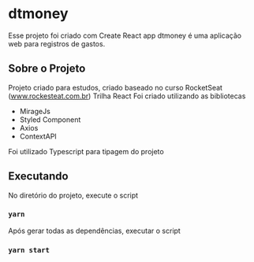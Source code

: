 # dtmoney 

Esse projeto foi criado com Create React app
dtmoney é uma aplicação web para registros de gastos.


## Sobre o Projeto
Projeto criado para estudos, criado baseado no curso RocketSeat (www.rockesteat.com.br) Trilha React
Foi criado utilizando as bibliotecas

* MirageJs
* Styled Component
* Axios
* ContextAPI
 

Foi utilizado Typescript para tipagem do projeto

## Executando

No diretório do projeto, execute o script

### `yarn`

Após gerar todas as dependências, executar o script 

### `yarn start`








